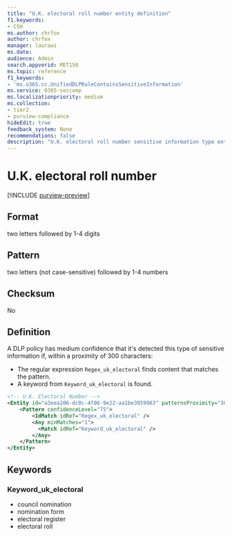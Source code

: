 ```yaml
---
title: "U.K. electoral roll number entity definition"
f1.keywords:
- CSH
ms.author: chrfox
author: chrfox
manager: laurawi
ms.date:
audience: Admin
search.appverid: MET150
ms.topic: reference
f1_keywords:
- 'ms.o365.cc.UnifiedDLPRuleContainsSensitiveInformation'
ms.service: O365-seccomp
ms.localizationpriority: medium
ms.collection:
- tier2
- purview-compliance
hideEdit: true
feedback_system: None
recommendations: false
description: "U.K. electoral roll number sensitive information type entity definition."
---
```


# U.K. electoral roll number

[!INCLUDE [purview-preview](../includes/purview-preview.md)]

## Format

two letters followed by 1-4 digits

## Pattern

two letters (not case-sensitive) followed by 1-4 numbers

## Checksum

No

## Definition

A DLP policy has medium confidence that it's detected this type of sensitive information if, within a proximity of 300 characters:

- The regular expression `Regex_uk_electoral` finds content that matches the pattern.
- A keyword from `Keyword_uk_electoral` is found.

```xml
<!-- U.K. Electoral Number -->
<Entity id="a3eea206-dc0c-4f06-9e22-aa1be3059963" patternsProximity="300" recommendedConfidence="75">
    <Pattern confidenceLevel="75">
        <IdMatch idRef="Regex_uk_electoral" />
        <Any minMatches="1">
          <Match idRef="Keyword_uk_electoral" />
        </Any>
    </Pattern>
</Entity>
```

## Keywords

### Keyword_uk_electoral

- council nomination
- nomination form
- electoral register
- electoral roll
